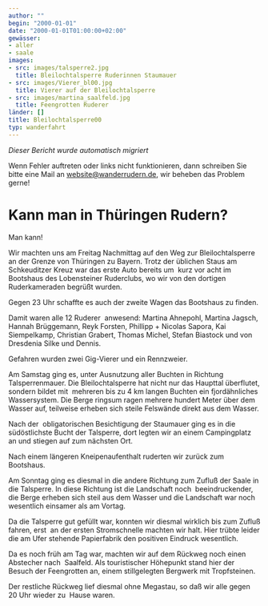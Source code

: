 ```yaml
---
author: ""
begin: "2000-01-01"
date: "2000-01-01T01:00:00+02:00"
gewässer:
- aller
- saale
images:
- src: images/talsperre2.jpg
  title: Bleilochtalsperre Ruderinnen Staumauer
- src: images/Vierer_bl00.jpg
  title: Vierer auf der Bleilochtalsperre
- src: images/martina_saalfeld.jpg
  title: Feengrotten Ruderer
länder: []
title: Bleilochtalsperre00
typ: wanderfahrt
---
```



*Dieser Bericht wurde automatisch migriert*

Wenn Fehler auftreten oder links nicht funktionieren, dann schreiben Sie bitte eine Mail an website@wanderrudern.de, wir beheben das Problem gerne!



# Kann man in Thüringen Rudern?


Man kann!

Wir machten uns am Freitag Nachmittag auf den Weg zur Bleilochtalsperre an der Grenze von Thüringen zu Bayern. Trotz der üblichen Staus am Schkeuditzer Kreuz war das erste Auto bereits um  kurz vor acht im Bootshaus des Lobensteiner Ruderclubs, wo wir von den dortigen Ruderkameraden begrüßt wurden.

Gegen 23 Uhr schaffte es auch der zweite Wagen das Bootshaus zu finden.

Damit waren alle 12 Ruderer  anwesend: Martina Ahnepohl, Martina Jagsch, Hannah Brüggemann, Reyk Forsten, Phillipp + Nicolas Sapora, Kai Siempelkamp, Christian Grabert, Thomas Michel, Stefan Biastock und von Dresdenia Silke und Dennis.

Gefahren wurden zwei Gig-Vierer und ein Rennzweier.

Am Samstag ging es, unter Ausnutzung aller Buchten in Richtung Talsperrenmauer. Die Bleilochtalsperre hat nicht nur das Haupttal überflutet, sondern bildet mit  mehreren bis zu 4 km langen Buchten ein fjordähnliches Wassersystem. Die Berge ringsum ragen mehrere hundert Meter über dem Wasser auf, teilweise erheben sich steile Felswände direkt aus dem Wasser.

Nach der  obligatorischen Besichtigung der Staumauer ging es in die südöstlichste Bucht der Talsperre, dort legten wir an einem Campingplatz an und stiegen auf zum nächsten Ort.

Nach einem längeren Kneipenaufenthalt ruderten wir zurück zum Bootshaus.

Am Sonntag ging es diesmal in die andere Richtung zum Zufluß der Saale in die Talsperre. In diese Richtung ist die Landschaft noch  beeindruckender, die Berge erheben sich steil aus dem Wasser und die Landschaft war noch wesentlich einsamer als am Vortag.

Da die Talsperre gut gefüllt war, konnten wir diesmal wirklich bis zum Zufluß fahren, erst  an der ersten Stromschnelle machten wir halt. Hier trübte leider die am Ufer stehende Papierfabrik den positiven Eindruck wesentlich.

Da es noch früh am Tag war, machten wir auf dem Rückweg noch einen Abstecher nach  Saalfeld. Als touristischer Höhepunkt stand hier der Besuch der Feengrotten an, einem stillgelegten Bergwerk mit Tropfsteinen.

Der restliche Rückweg lief diesmal ohne Megastau, so daß wir alle gegen 20 Uhr wieder zu  Hause waren.
